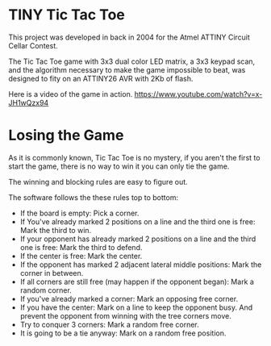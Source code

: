 # TINY Tic Tac Toe

This project was developed in back in 2004 for the Atmel ATTINY Circuit Cellar Contest.

The Tic Tac Toe game with 3x3 dual color LED matrix, a 3x3 keypad scan, and the algorithm necessary to make the game impossible to beat, was designed to fity on an ATTINY26 AVR with 2Kb of flash.

Here is a video of the game in action. 
https://www.youtube.com/watch?v=x-JH1wQzx94

# Losing the Game

As it is commonly known,  Tic Tac Toe is no mystery, if you aren't the first to start the game, there is no way to win it you can only tie the game.

The winning and blocking rules are easy to figure out. 

The software follows the these rules top to bottom:

  - If the board is empty: Pick a corner.
  - If You've already marked 2 positions on a line and the third one is free: Mark the third  to win.
  - If your opponent has already marked 2 positions on a line and the third one is free: Mark the third to defend.
  - If the center is free: Mark the center. 
  - If the opponent has marked 2 adjacent lateral middle positions: Mark the corner in between.
  - If all corners are still free (may happen if  the opponent began): Mark a random corner.
  - If you've already marked a corner: Mark an opposing free corner. 
  - If you have the center: Mark on a line to keep the opponent busy. And prevent the opponent from winning with the tree corners move.
  - Try to conquer 3 corners: Mark a random free corner.
  -  It is going to be a tie anyway: Mark on a random free position.